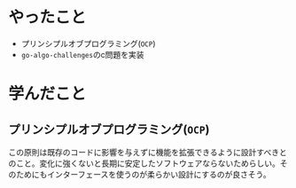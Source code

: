 # やったこと
- プリンシプルオブプログラミング(`OCP`)
- `go-algo-challenges`のc問題を実装

# 学んだこと

## プリンシプルオブプログラミング(`OCP`)
この原則は既存のコードに影響を与えずに機能を拡張できるように設計すべきとのこと。変化に強くないと長期に安定したソフトウェアならないためらしい。そのためにもインターフェースを使うのが柔らかい設計にするのが良さそう。